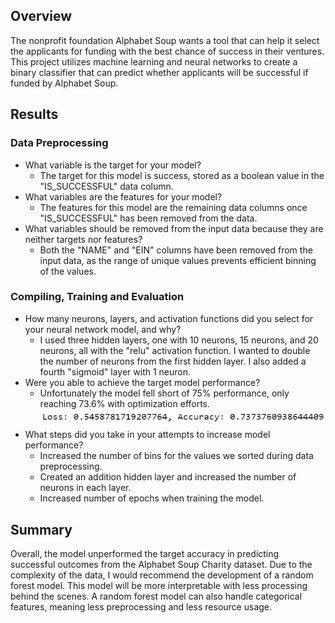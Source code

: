 ## Overview
The nonprofit foundation Alphabet Soup wants a tool that can help it select the applicants for funding with the best chance of success in their ventures. This project utilizes machine learning and neural networks to create a binary classifier that can predict whether applicants will be successful if funded by Alphabet Soup.

## Results
### Data Preprocessing
- What variable is the target for your model?
    - The target for this model is success, stored as a boolean value in the "IS_SUCCESSFUL" data column.
- What variables are the features for your model?
    - The features for this model are the remaining data columns once "IS_SUCCESSFUL" has been removed from the data. 
- What variables should be removed from the input data because they are neither targets nor features?
    - Both the "NAME" and "EIN" columns have been removed from the input data, as the range of unique values prevents efficient binning of the values.


### Compiling, Training and Evaluation
- How many neurons, layers, and activation functions did you select for your neural network model, and why?
    - I used three hidden layers, one with 10 neurons, 15 neurons, and 20 neurons, all with the "relu" activation function. I wanted to double the number of neurons from the first hidden layer. I also added a fourth "sigmoid" layer with 1 neuron. 
- Were you able to achieve the target model performance?
    - Unfortunately the model fell short of 75% performance, only reaching 73.6% with optimization efforts.
    ![alt text](image.png)
- What steps did you take in your attempts to increase model performance?
    - Increased the number of bins for the values we sorted during data preprocessing.
    - Created an addition hidden layer and increased the number of neurons in each layer.
    - Increased number of epochs when training the model.

## Summary 
Overall, the model unperformed the target accuracy in predicting successful outcomes from the Alphabet Soup Charity dataset. Due to the complexity of the data, I would recommend the development of a random forest model. This model will be more interpretable with less processing behind the scenes. A random forest model can also handle categorical features, meaning less preprocessing and less resource usage. 



